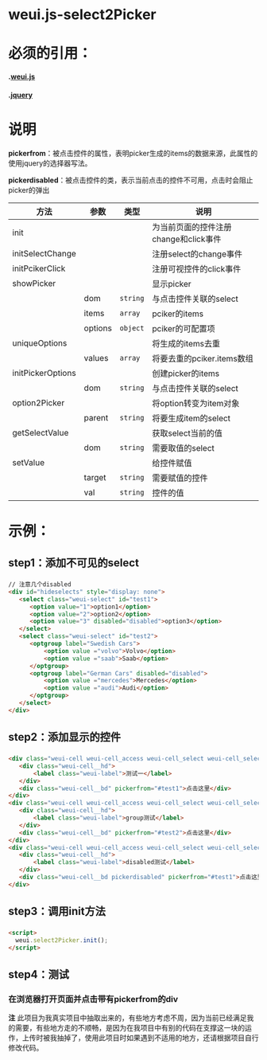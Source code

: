 # weui.js-select2Picker
# 必须的引用：
#### .[weui.js](https://github.com/Tencent/weui.js)
#### .[jquery](https://github.com/jquery/jquery)

# 说明
**pickerfrom**：被点击控件的属性，表明picker生成的items的数据来源，此属性的使用jquery的选择器写法。

**pickerdisabled**：被点击控件的类，表示当前点击的控件不可用，点击时会阻止picker的弹出

| 方法 | 参数 | 类型 | 说明 |
| --- | --- | --- | --- |
| init | | | 为当前页面的控件注册change和click事件 |
| initSelectChange | | | 注册select的change事件 |
| initPcikerClick | | | 注册可视控件的click事件 |
| showPicker | | | 显示picker |
| | dom | <code>string</code> | 与点击控件关联的select |
| | items | <code>array</code> | pciker的items |
| | options | <code>object</code> | pciker的可配置项 |
| uniqueOptions | | | 将生成的items去重 |
| | values | <code>array</code> | 将要去重的pciker.items数组 |
| initPickerOptions | | | 创建picker的items |
| | dom | <code>string</code> | 与点击控件关联的select |
| option2Picker | | | 将option转变为item对象 |
| | parent | <code>string</code> | 将要生成item的select |
| getSelectValue | | | 获取select当前的值 |
| | dom | <code>string</code> | 需要取值的select |
| setValue | | | 给控件赋值 |
| | target | <code>string</code> | 需要赋值的控件 |
| | val | <code>string</code> | 控件的值 |

# 示例：
## step1：添加不可见的select
### 
```html
// 注意几个disabled
<div id="hideselects" style="display: none">
   <select class="weui-select" id="test1">
      <option value="1">option1</option>
      <option value="2">option2</option>
      <option value="3" disabled="disabled">option3</option>
   </select>
   <select class="weui-select" id="test2">
      <optgroup label="Swedish Cars">
          <option value ="volvo">Volvo</option>
          <option value ="saab">Saab</option>
      </optgroup>
      <optgroup label="German Cars" disabled="disabled">
          <option value ="mercedes">Mercedes</option>
          <option value ="audi">Audi</option>
      </optgroup>
   </select>
</div>
```
## step2：添加显示的控件
###
```html
<div class="weui-cell weui-cell_access weui-cell_select weui-cell_select-after">
   <div class="weui-cell__hd">
       <label class="weui-label">测试一</label>
   </div>
   <div class="weui-cell__bd" pickerfrom="#test1">点击这里</div>
</div>
<div class="weui-cell weui-cell_access weui-cell_select weui-cell_select-after">
   <div class="weui-cell__hd">
       <label class="weui-label">group测试</label>
   </div>
   <div class="weui-cell__bd" pickerfrom="#test2">点击这里</div>
</div>
<div class="weui-cell weui-cell_access weui-cell_select weui-cell_select-after">
   <div class="weui-cell__hd">
       <label class="weui-label">disabled测试</label>
   </div>
   <div class="weui-cell__bd pickerdisabled" pickerfrom="#test1">点击这里</div>
</div>
```
## step3：调用init方法
###
```html
<script>
  weui.select2Picker.init();
</script>
```
## step4：测试
### 在浏览器打开页面并点击带有pickerfrom的div

**注** 此项目为我真实项目中抽取出来的，有些地方考虑不周，因为当前已经满足我的需要，有些地方走的不顺畅，是因为在我项目中有别的代码在支撑这一块的运作，上传时被我抽掉了，使用此项目时如果遇到不适用的地方，还请根据项目自行修改代码。
 
